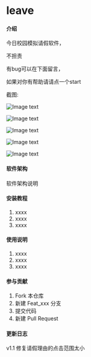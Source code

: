 # leave

#### 介绍
今日校园模拟请假软件，

不担责

有bug可以在下面留言，

如果对你有帮助请请点一个start

截图:

![Image text](./images/01.jpg)

![Image text](./images/02.jpg)

![Image text](./images/03.jpg)

![Image text](./images/04.jpg)

![Image text](./images/05.jpg)

#### 软件架构
软件架构说明


#### 安装教程

1.  xxxx
2.  xxxx
3.  xxxx

#### 使用说明

1.  xxxx
2.  xxxx
3.  xxxx

#### 参与贡献

1.  Fork 本仓库
2.  新建 Feat_xxx 分支
3.  提交代码
4.  新建 Pull Request


#### 更新日志
v1.1
修复请假理由的点击范围太小

